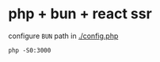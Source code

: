 # php + bun + react ssr

configure `BUN` path in [./config.php](./config.php)

```
php -S0:3000
```
